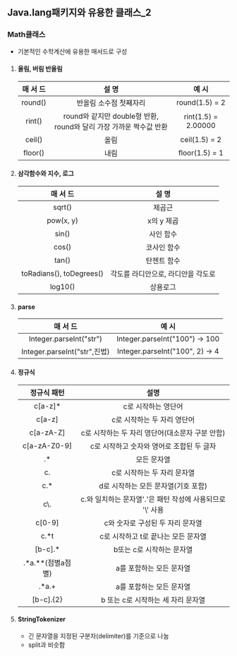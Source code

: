 ## Java.lang패키지와 유용한 클래스_2

### Math클래스

- 기본적인 수학계산에 유용한 매서드로 구성

1. #### 올림, 버림 반올림

   | 매 서 드 |                            설 명                             |        예 시        |
   | :------: | :----------------------------------------------------------: | :-----------------: |
   | round()  |                    반올림 소수점 첫째자리                    |   round(1.5) = 2    |
   |  rint()  | round와 같지만 double형 반환, round와 달리 가장 가까운 짝수값 반환 | rint(1.5) = 2.00000 |
   |  ceil()  |                             올림                             |    ceil(1.5) = 2    |
   | floor()  |                             내림                             |   floor(1.5) = 1    |

2. #### 삼각함수와 지수, 로그

   |         매 서 드         |               설 명                |
   | :----------------------: | :--------------------------------: |
   |          sqrt()          |               제곱근               |
   |        pow(x, y)         |             x의 y 제곱             |
   |          sin()           |             사인 함수              |
   |          cos()           |            코사인 함수             |
   |          tan()           |            탄젠트 함수             |
   | toRadians(), toDegrees() | 각도를 라디안으로, 라디안을 각도로 |
   |         log10()          |              상용로그              |

3. #### parse

   |           매 서 드           |              예 시              |
   | :--------------------------: | :-----------------------------: |
   |   Integer.parseInt("str")    | Integer.parseInt("100") -> 100  |
   | Integer.parseInt("str",진법) | Integer.parseInt("100", 2) -> 4 |

4. #### 정규식

   |    정규식 패턴    |                            설명                            |
   | :---------------: | :--------------------------------------------------------: |
   |      c[a-z]*      |                    c로 시작하는 영단어                     |
   |      c[a-z]       |                c로 시작하는 두 자리 영단어                 |
   |     c[a-zA-Z]     |      c로 시작하는 두 자리 영단어(대소문자 구분 안함)       |
   |   c[a-zA-Z0-9]    |         c로 시작하고 숫자와 영어로 조합된 두 글자          |
   |        .*         |                        모든 문자열                         |
   |        c.         |                c로 시작하는 두 자리 문자열                 |
   |        c.*        |            d로 시작하는 모든 문자열(기호 포함)             |
   |       c\\.        | c.와 일치하는 문자열'.'은 패턴 작성에 사용되므로 '\\' 사용 |
   |      c[0-9]       |              c와 숫자로 구성된 두 자리 문자열              |
   |       c.*t        |            c로 시작하고 t로 끝나는 모든 문자열             |
   |      [b-c].*      |                 b또는 c로 시작하는 문자열                  |
   | .*a.**(점별a점별) |                  a를 포함하는 모든 문자열                  |
   |       .*a.+       |                  a를 포함하는 모든 문자열                  |
   |     [b-c].{2}     |             b 또는 c로 시작하는 세 자리 문자열             |

5. #### StringTokenizer

   - 긴 문자열을 지정된 구분자(delimiter)를 기준으로 나눔
   - split과 비슷함